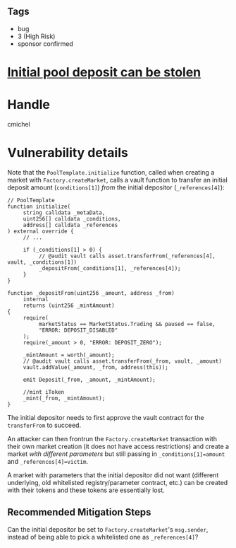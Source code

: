 ## Tags

- bug
- 3 (High Risk)
- sponsor confirmed

# [Initial pool deposit can be stolen](https://github.com/code-423n4/2022-01-insure-findings/issues/250) 

# Handle

cmichel


# Vulnerability details

Note that the `PoolTemplate.initialize` function, called when creating a market with `Factory.createMarket`, calls a vault function to transfer an initial deposit amount (`conditions[1]`) _from_ the initial depositor (`_references[4]`):

```solidity
// PoolTemplate
function initialize(
     string calldata _metaData,
     uint256[] calldata _conditions,
     address[] calldata _references
) external override {
     // ...

     if (_conditions[1] > 0) {
          // @audit vault calls asset.transferFrom(_references[4], vault, _conditions[1])
          _depositFrom(_conditions[1], _references[4]);
     }
}

function _depositFrom(uint256 _amount, address _from)
     internal
     returns (uint256 _mintAmount)
{
     require(
          marketStatus == MarketStatus.Trading && paused == false,
          "ERROR: DEPOSIT_DISABLED"
     );
     require(_amount > 0, "ERROR: DEPOSIT_ZERO");

     _mintAmount = worth(_amount);
     // @audit vault calls asset.transferFrom(_from, vault, _amount)
     vault.addValue(_amount, _from, address(this));

     emit Deposit(_from, _amount, _mintAmount);

     //mint iToken
     _mint(_from, _mintAmount);
}
```

The initial depositor needs to first approve the vault contract for the `transferFrom` to succeed.

An attacker can then frontrun the `Factory.createMarket` transaction with their own market creation (it does not have access restrictions) and create a market _with different parameters_ but still passing in `_conditions[1]=amount` and `_references[4]=victim`.

A market with parameters that the initial depositor did not want (different underlying, old whitelisted registry/parameter contract, etc.) can be created with their tokens and these tokens are essentially lost.

## Recommended Mitigation Steps
Can the initial depositor be set to `Factory.createMarket`'s `msg.sender`, instead of being able to pick a whitelisted one as `_references[4]`?


